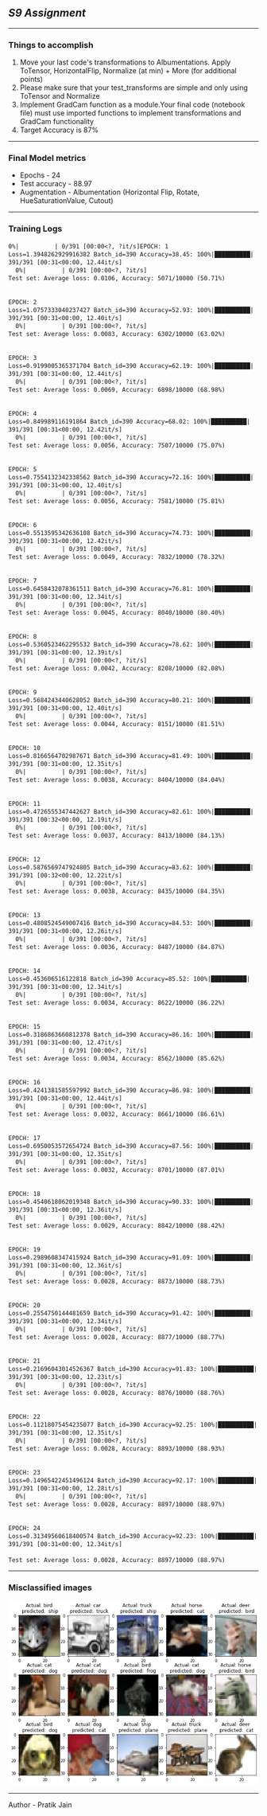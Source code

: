 <h2><b><i> S9 Assignment</i></b></h2>
<hr>
<h3>Things to accomplish</h3>
<ol>
  <li>Move your last code's transformations to Albumentations. Apply ToTensor, HorizontalFlip, Normalize (at min) + More (for additional points)
</li>
  <li>Please make sure that your test_transforms are simple and only using ToTensor and Normalize
</li>
  <li>Implement GradCam function as a module.Your final code (notebook file) must use imported functions to implement transformations and GradCam functionality
</li>
  <li>Target Accuracy is 87%</li>
</ol>

<HR>

<h3> Final Model metrics</h3>
<ul>
  <li>Epochs - 24</li>
  <li>Test accuracy - 88.97</li>
  <li>Augmentation - Albumentation (Horizontal Flip, Rotate, HueSaturationValue, Cutout)</li>
</ul>


<hr>

<h3>Training Logs</h3>


```
0%|          | 0/391 [00:00<?, ?it/s]EPOCH: 1
Loss=1.3948262929916382 Batch_id=390 Accuracy=38.45: 100%|██████████| 391/391 [00:31<00:00, 12.44it/s]
  0%|          | 0/391 [00:00<?, ?it/s]
Test set: Average loss: 0.0106, Accuracy: 5071/10000 (50.71%)


EPOCH: 2
Loss=1.0757333040237427 Batch_id=390 Accuracy=52.93: 100%|██████████| 391/391 [00:31<00:00, 12.40it/s]
  0%|          | 0/391 [00:00<?, ?it/s]
Test set: Average loss: 0.0083, Accuracy: 6302/10000 (63.02%)


EPOCH: 3
Loss=0.9199005365371704 Batch_id=390 Accuracy=62.19: 100%|██████████| 391/391 [00:31<00:00, 12.44it/s]
  0%|          | 0/391 [00:00<?, ?it/s]
Test set: Average loss: 0.0069, Accuracy: 6898/10000 (68.98%)


EPOCH: 4
Loss=0.849989116191864 Batch_id=390 Accuracy=68.02: 100%|██████████| 391/391 [00:31<00:00, 12.42it/s]
  0%|          | 0/391 [00:00<?, ?it/s]
Test set: Average loss: 0.0056, Accuracy: 7507/10000 (75.07%)


EPOCH: 5
Loss=0.7554132342338562 Batch_id=390 Accuracy=72.16: 100%|██████████| 391/391 [00:31<00:00, 12.40it/s]
  0%|          | 0/391 [00:00<?, ?it/s]
Test set: Average loss: 0.0056, Accuracy: 7581/10000 (75.81%)


EPOCH: 6
Loss=0.5513595342636108 Batch_id=390 Accuracy=74.73: 100%|██████████| 391/391 [00:31<00:00, 12.42it/s]
  0%|          | 0/391 [00:00<?, ?it/s]
Test set: Average loss: 0.0049, Accuracy: 7832/10000 (78.32%)


EPOCH: 7
Loss=0.6458432078361511 Batch_id=390 Accuracy=76.81: 100%|██████████| 391/391 [00:31<00:00, 12.34it/s]
  0%|          | 0/391 [00:00<?, ?it/s]
Test set: Average loss: 0.0045, Accuracy: 8040/10000 (80.40%)


EPOCH: 8
Loss=0.5360523462295532 Batch_id=390 Accuracy=78.62: 100%|██████████| 391/391 [00:31<00:00, 12.39it/s]
  0%|          | 0/391 [00:00<?, ?it/s]
Test set: Average loss: 0.0042, Accuracy: 8208/10000 (82.08%)


EPOCH: 9
Loss=0.5684243440628052 Batch_id=390 Accuracy=80.21: 100%|██████████| 391/391 [00:31<00:00, 12.40it/s]
  0%|          | 0/391 [00:00<?, ?it/s]
Test set: Average loss: 0.0044, Accuracy: 8151/10000 (81.51%)


EPOCH: 10
Loss=0.8166564702987671 Batch_id=390 Accuracy=81.49: 100%|██████████| 391/391 [00:31<00:00, 12.35it/s]
  0%|          | 0/391 [00:00<?, ?it/s]
Test set: Average loss: 0.0038, Accuracy: 8404/10000 (84.04%)


EPOCH: 11
Loss=0.4726555347442627 Batch_id=390 Accuracy=82.61: 100%|██████████| 391/391 [00:32<00:00, 12.19it/s]
  0%|          | 0/391 [00:00<?, ?it/s]
Test set: Average loss: 0.0037, Accuracy: 8413/10000 (84.13%)


EPOCH: 12
Loss=0.5876569747924805 Batch_id=390 Accuracy=83.62: 100%|██████████| 391/391 [00:32<00:00, 12.22it/s]
  0%|          | 0/391 [00:00<?, ?it/s]
Test set: Average loss: 0.0038, Accuracy: 8435/10000 (84.35%)


EPOCH: 13
Loss=0.4808524549007416 Batch_id=390 Accuracy=84.53: 100%|██████████| 391/391 [00:31<00:00, 12.26it/s]
  0%|          | 0/391 [00:00<?, ?it/s]
Test set: Average loss: 0.0036, Accuracy: 8487/10000 (84.87%)


EPOCH: 14
Loss=0.453606516122818 Batch_id=390 Accuracy=85.52: 100%|██████████| 391/391 [00:31<00:00, 12.34it/s]
  0%|          | 0/391 [00:00<?, ?it/s]
Test set: Average loss: 0.0034, Accuracy: 8622/10000 (86.22%)


EPOCH: 15
Loss=0.3186863660812378 Batch_id=390 Accuracy=86.16: 100%|██████████| 391/391 [00:31<00:00, 12.47it/s]
  0%|          | 0/391 [00:00<?, ?it/s]
Test set: Average loss: 0.0034, Accuracy: 8562/10000 (85.62%)


EPOCH: 16
Loss=0.4241381585597992 Batch_id=390 Accuracy=86.98: 100%|██████████| 391/391 [00:31<00:00, 12.44it/s]
  0%|          | 0/391 [00:00<?, ?it/s]
Test set: Average loss: 0.0032, Accuracy: 8661/10000 (86.61%)


EPOCH: 17
Loss=0.6950053572654724 Batch_id=390 Accuracy=87.56: 100%|██████████| 391/391 [00:31<00:00, 12.35it/s]
  0%|          | 0/391 [00:00<?, ?it/s]
Test set: Average loss: 0.0032, Accuracy: 8701/10000 (87.01%)


EPOCH: 18
Loss=0.4540618062019348 Batch_id=390 Accuracy=90.33: 100%|██████████| 391/391 [00:31<00:00, 12.36it/s]
  0%|          | 0/391 [00:00<?, ?it/s]
Test set: Average loss: 0.0029, Accuracy: 8842/10000 (88.42%)


EPOCH: 19
Loss=0.2989608347415924 Batch_id=390 Accuracy=91.09: 100%|██████████| 391/391 [00:31<00:00, 12.36it/s]
  0%|          | 0/391 [00:00<?, ?it/s]
Test set: Average loss: 0.0028, Accuracy: 8873/10000 (88.73%)


EPOCH: 20
Loss=0.2554750144481659 Batch_id=390 Accuracy=91.42: 100%|██████████| 391/391 [00:31<00:00, 12.34it/s]
  0%|          | 0/391 [00:00<?, ?it/s]
Test set: Average loss: 0.0028, Accuracy: 8877/10000 (88.77%)


EPOCH: 21
Loss=0.21696043014526367 Batch_id=390 Accuracy=91.83: 100%|██████████| 391/391 [00:31<00:00, 12.23it/s]
  0%|          | 0/391 [00:00<?, ?it/s]
Test set: Average loss: 0.0028, Accuracy: 8876/10000 (88.76%)


EPOCH: 22
Loss=0.11218075454235077 Batch_id=390 Accuracy=92.25: 100%|██████████| 391/391 [00:31<00:00, 12.35it/s]
  0%|          | 0/391 [00:00<?, ?it/s]
Test set: Average loss: 0.0028, Accuracy: 8893/10000 (88.93%)


EPOCH: 23
Loss=0.14965422451496124 Batch_id=390 Accuracy=92.17: 100%|██████████| 391/391 [00:31<00:00, 12.28it/s]
  0%|          | 0/391 [00:00<?, ?it/s]
Test set: Average loss: 0.0028, Accuracy: 8897/10000 (88.97%)


EPOCH: 24
Loss=0.31349560618400574 Batch_id=390 Accuracy=92.23: 100%|██████████| 391/391 [00:31<00:00, 12.34it/s]

Test set: Average loss: 0.0028, Accuracy: 8897/10000 (88.97%)
```
<hr>
<h3> Misclassified images</h3>

![IMGAGE](https://github.com/pratikiiitb2013/EVA4/blob/master/Session9/Misclassified_S9.png)

<HR>
Author - Pratik Jain







